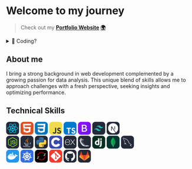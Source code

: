 # Welcome to my journey
> Check out my **[Portfolio Website](https://photkosee.github.io/profile-react) [🌍](https://photkosee.github.io/profile-react/)**

<details>
<summary>👾 Coding?</summary>

Sometimes I do **[LeetCode](https://leetcode.com/peachkosee/)**, sometimes I do **[HackerRank](https://www.hackerrank.com/kosee_phot?hr_r=1)** <br>
</details>

## About me 

I bring a strong background in web development complemented by a growing passion for data analysis. This unique blend of skills allows me to approach challenges with a fresh perspective, seeking insights and optimizing performance.

## Technical Skills
<div>
	<img width="35" src="https://github.com/tandpfun/skill-icons/blob/main/icons/React-Dark.svg" alt="React" title="React" />
	<img width="35" src="https://github.com/tandpfun/skill-icons/blob/main/icons/HTML.svg" alt="HTML" title="HTML"/>
	<img width="35" src="https://github.com/tandpfun/skill-icons/blob/main/icons/CSS.svg" alt="CSS" title="CSS"/>
	<img width="35" src="https://github.com/tandpfun/skill-icons/blob/main/icons/JavaScript.svg" alt="JavaScript" title="JavaScript"/>
	<img width="35" src="https://github.com/tandpfun/skill-icons/blob/main/icons/TypeScript.svg" alt="TypeScript" title="TypeScript"/>
	<img width="35" src="https://github.com/tandpfun/skill-icons/blob/main/icons/Bootstrap.svg" alt="Bootstrap" title="Bootstrap"/>
	<img width="35" src="https://github.com/tandpfun/skill-icons/blob/main/icons/TailwindCSS-Dark.svg" alt="TailwindCSS" title="TailwindCSS"/>
	<img width="35" src="https://github.com/tandpfun/skill-icons/blob/main/icons/NextJS-Dark.svg" alt="Next.js" title="Next.js"/>
</div>

<div>
	<img width="35" src="https://github.com/tandpfun/skill-icons/blob/main/icons/NodeJS-Dark.svg" alt="Node.js" title="Node.js"/>
	<img width="35" src="https://github.com/tandpfun/skill-icons/blob/main/icons/Java-Dark.svg" alt="Java" title="Java"/>
	<img width="35" src="https://github.com/tandpfun/skill-icons/blob/main/icons/Python-Dark.svg" alt="Python" title="Python"/>
	<img width="35" src="https://github.com/tandpfun/skill-icons/blob/main/icons/C.svg" alt="C" title="C"/>
	<img width="35" src="https://github.com/tandpfun/skill-icons/blob/main/icons/ExpressJS-Dark.svg" alt="Express" title="Express"/>
	<img width="35" src="https://github.com/tandpfun/skill-icons/blob/main/icons/Flask-Dark.svg" alt="Flask" title="Flask"/>
	<img width="35" src="https://github.com/tandpfun/skill-icons/blob/main/icons/Django.svg" alt="Django" title="Django"/>
	<img width="35" src="https://github.com/tandpfun/skill-icons/blob/main/icons/MongoDB.svg" alt="MongoDB" title="MongoDB"/>
	<img width="35" src="https://github.com/tandpfun/skill-icons/blob/main/icons/MySQL-Dark.svg" alt="MySQL" title="MySQL"/>
</div>
<div>
	<img width="35" src="https://github.com/tandpfun/skill-icons/blob/main/icons/Docker.svg" alt="Docker" title="Docker"/>
	<img width="35" src="https://github.com/tandpfun/skill-icons/blob/main/icons/Kubernetes.svg" alt="Kubernetes" title="Kubernetes"/>
	<img width="35" src="https://github.com/tandpfun/skill-icons/blob/main/icons/OpenShift.svg" alt="OpenShift" title="OpenShift"/>
	<img width="35" src="https://github.com/tandpfun/skill-icons/blob/main/icons/Git.svg" alt="Git" title="Git"/>
  	<img width="35" src="https://github.com/tandpfun/skill-icons/blob/main/icons/Github-Dark.svg" alt="GitHub" title="GitHub"/>
  	<img width="35" src="https://github.com/tandpfun/skill-icons/blob/main/icons/GitLab-Dark.svg" alt="GitLab" title="GitLab"/>
</div>
